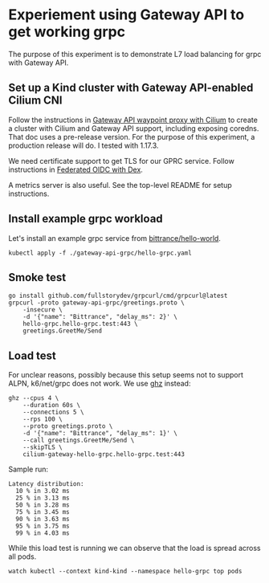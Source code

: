 # Experiement using Gateway API to get working grpc

The purpose of this experiment is to demonstrate L7 load balancing for grpc with Gateway API.

## Set up a Kind cluster with Gateway API-enabled Cilium CNI

Follow the instructions in [Gateway API waypoint proxy with Cilium](../gateway-api-cilium/README.md) to create a cluster with Cilium and Gateway API support, including exposing coredns. That doc uses a pre-release version. For the purpose of this experiment, a production release will do. I tested with 1.17.3.

We need certificate support to get TLS for our GPRC service. Follow instructions in [Federated OIDC with Dex](./oidc-federation/README.md).

A metrics server is also useful. See the top-level README for setup instructions.

## Install example grpc workload

Let's install an example grpc service from [bittrance/hello-world](https://hub.docker.com/repository/docker/bittrance/hello-world/general).

```shell
kubectl apply -f ./gateway-api-grpc/hello-grpc.yaml
```

## Smoke test

```shell
go install github.com/fullstorydev/grpcurl/cmd/grpcurl@latest
grpcurl -proto gateway-api-grpc/greetings.proto \
    -insecure \
    -d '{"name": "Bittrance", "delay_ms": 2}' \
    hello-grpc.hello-grpc.test:443 \
    greetings.GreetMe/Send
```

## Load test

For unclear reasons, possibly because this setup seems not to support ALPN, k6/net/grpc does not work. We use [ghz](https://ghz.sh/) instead:

```shell
ghz --cpus 4 \
    --duration 60s \
    --connections 5 \
    --rps 100 \
    --proto greetings.proto \
    -d '{"name": "Bittrance", "delay_ms": 1}' \
    --call greetings.GreetMe/Send \
    --skipTLS \
    cilium-gateway-hello-grpc.hello-grpc.test:443
```

Sample run:

```
Latency distribution:
  10 % in 3.02 ms
  25 % in 3.13 ms
  50 % in 3.28 ms
  75 % in 3.45 ms
  90 % in 3.63 ms
  95 % in 3.75 ms
  99 % in 4.03 ms
```

While this load test is running we can observe that the load is spread across all pods.

```shell
watch kubectl --context kind-kind --namespace hello-grpc top pods
```
